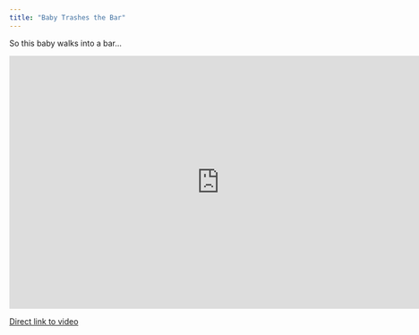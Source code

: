 ```yaml
---
title: "Baby Trashes the Bar"
---
```

<p>So this baby walks into a bar...</p>
<p><iframe title="YouTube video player" width="750" height="452" src="http://www.youtube.com/embed/cds7lSHawAw?rel=0" frameborder="0" allowfullscreen></iframe></p>
<p><a href="http://www.youtube.com/watch?v=cds7lSHawAw">Direct link to video</a></p>
